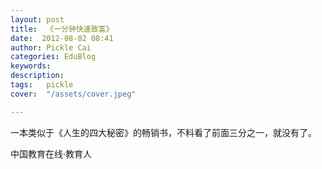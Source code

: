 ```yaml
---
layout: post  
title:  《一分钟快速致富》  
date:  2012-08-02 08:41  
author: Pickle Cai  
categories: EduBlog  
keywords: 
description:   
tags:	pickle   
cover:  "/assets/cover.jpeg"  

---  
```

    
 一本类似于《人生的四大秘密》的畅销书，不料看了前面三分之一，就没有了。		

		    
 中国教育在线·教育人

